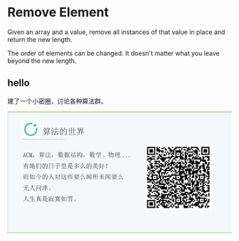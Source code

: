 # Remove Element 

Given an array and a value, remove all instances of that value in place and return the new length.

The order of elements can be changed. It doesn't matter what you leave beyond the new length.


## hello

建了一个小密圈，讨论各种算法群。  

![小密圈](/images/suanfa_xiaomiquan.jpg)

